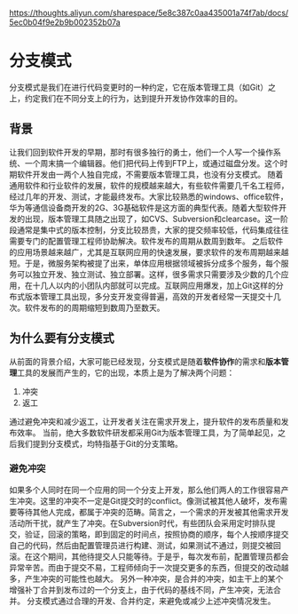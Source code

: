 https://thoughts.aliyun.com/sharespace/5e8c387c0aa435001a74f7ab/docs/5ec0b04f9e2b9b002352b07a
# 分支模式
分支模式是我们在进行代码变更时的一种约定，它在版本管理工具（如Git）之上，约定我们在不同分支上的行为，达到提升开发协作效率的目的。

## 背景
让我们回到软件开发的早期，那时有很多独行的勇士，他们一个人写一个操作系统、一个周末搞一个编辑器。他们把代码上传到FTP上，或通过磁盘分发。这个时期软件开发由一两个人独自完成，不需要版本管理工具，也没有分支模式。
随着通用软件和行业软件的发展，软件的规模越来越大，有些软件需要几千名工程师，经过几年的开发、测试，才能最终发布。大家比较熟悉的windows、office软件，华为等通信设备商开发的2G、3G基础软件是这方面的典型代表。随着大型软件开发的出现，版本管理工具随之出现了，如CVS、Subversion和clearcase。这一阶段通常是集中式的版本控制，分支比较昂贵，大家的提交频率较低，代码集成往往需要专门的配置管理工程师协助解决。软件发布的周期从数周到数年。
之后软件的应用场景越来越广，尤其是互联网应用的快速发展，要求软件的发布周期越来越短。于是，微服务架构被提了出来，单体应用根据领域被拆分成多个服务，每个服务可以独立开发、独立测试、独立部署。这样，很多需求只需要涉及少数的几个应用，在十几人以内的小团队内部就可以完成。互联网应用爆发，加上Git这样的分布式版本管理工具出现，多分支开发变得普遍，高效的开发者经常一天提交十几次。软件发布的的周期缩短到数周乃至数天。

## 为什么要有分支模式
从前面的背景介绍，大家可能已经发现，分支模式是随着**软件协作**的需求和**版本管理**工具的发展而产生的，它的出现，本质上是为了解决两个问题：

1. 冲突
2. 返工

通过避免冲突和减少返工，让开发者关注在需求开发上，提升软件的发布质量和发布效率。
当前，绝大多数软件研发都采用Git为版本管理工具，为了简单起见，之后我们提到分支模式，均特指基于Git的分支策略。

### 避免冲突
如果多个人同时在同一个应用的同一个分支上开发，那么他们两人的工作很容易产生冲突。这里的冲突不一定是Git提交时的conflict。像测试被其他人破坏，发布需要等待其他人完成，都属于冲突的范畴。简言之，一个需求的开发被其他需求开发活动所干扰，就产生了冲突。在Subversion时代，有些团队会采用定时排队提交，验证，回滚的策略，即到固定的时间点，按照协商的顺序，每个人按顺序提交自己的代码，然后由配置管理员进行构建、测试，如果测试不通过，则提交被回滚。在这个期间，其他待提交人只能等待。于是乎，每次发布前，配置管理员都会异常辛苦。而由于提交不易，工程师倾向于一次提交更多的东西，但提交的改动越多，产生冲突的可能性也越大。
另外一种冲突，是合并的冲突，如主干上的某个增强补丁合并到发布过的一个分支上，由于代码的基线不同，产生冲突，无法合并。
分支模式通过合理的开发、合并约定，来避免或减少上述冲突情况发生。
